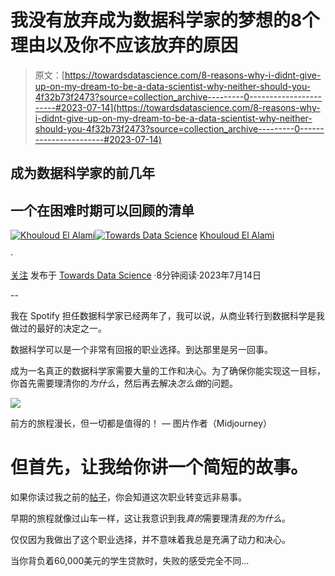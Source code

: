 # 我没有放弃成为数据科学家的梦想的8个理由以及你不应该放弃的原因

> 原文：[https://towardsdatascience.com/8-reasons-why-i-didnt-give-up-on-my-dream-to-be-a-data-scientist-why-neither-should-you-4f32b73f2473?source=collection_archive---------0-----------------------#2023-07-14](https://towardsdatascience.com/8-reasons-why-i-didnt-give-up-on-my-dream-to-be-a-data-scientist-why-neither-should-you-4f32b73f2473?source=collection_archive---------0-----------------------#2023-07-14)

## 成为数据科学家的前几年

## 一个在困难时期可以回顾的清单

[](https://medium.com/@elalamik?source=post_page-----4f32b73f2473--------------------------------)[![Khouloud El Alami](../Images/58840bfe28a60892b51d40ad6ba7f5e8.png)](https://medium.com/@elalamik?source=post_page-----4f32b73f2473--------------------------------)[](https://towardsdatascience.com/?source=post_page-----4f32b73f2473--------------------------------)[![Towards Data Science](../Images/a6ff2676ffcc0c7aad8aaf1d79379785.png)](https://towardsdatascience.com/?source=post_page-----4f32b73f2473--------------------------------) [Khouloud El Alami](https://medium.com/@elalamik?source=post_page-----4f32b73f2473--------------------------------)

·

[关注](https://medium.com/m/signin?actionUrl=https%3A%2F%2Fmedium.com%2F_%2Fsubscribe%2Fuser%2F9c6a36490614&operation=register&redirect=https%3A%2F%2Ftowardsdatascience.com%2F8-reasons-why-i-didnt-give-up-on-my-dream-to-be-a-data-scientist-why-neither-should-you-4f32b73f2473&user=Khouloud+El+Alami&userId=9c6a36490614&source=post_page-9c6a36490614----4f32b73f2473---------------------post_header-----------) 发布于 [Towards Data Science](https://towardsdatascience.com/?source=post_page-----4f32b73f2473--------------------------------) ·8分钟阅读·2023年7月14日 [](https://medium.com/m/signin?actionUrl=https%3A%2F%2Fmedium.com%2F_%2Fvote%2Ftowards-data-science%2F4f32b73f2473&operation=register&redirect=https%3A%2F%2Ftowardsdatascience.com%2F8-reasons-why-i-didnt-give-up-on-my-dream-to-be-a-data-scientist-why-neither-should-you-4f32b73f2473&user=Khouloud+El+Alami&userId=9c6a36490614&source=-----4f32b73f2473---------------------clap_footer-----------)

--

[](https://medium.com/m/signin?actionUrl=https%3A%2F%2Fmedium.com%2F_%2Fbookmark%2Fp%2F4f32b73f2473&operation=register&redirect=https%3A%2F%2Ftowardsdatascience.com%2F8-reasons-why-i-didnt-give-up-on-my-dream-to-be-a-data-scientist-why-neither-should-you-4f32b73f2473&source=-----4f32b73f2473---------------------bookmark_footer-----------)

我在 Spotify 担任数据科学家已经两年了，我可以说，从商业转行到数据科学是我做过的最好的决定之一。

数据科学可以是一个非常有回报的职业选择。到达那里是另一回事。

成为一名真正的数据科学家需要大量的工作和决心。为了确保你能实现这一目标，你首先需要理清你的*为什么*，然后再去解决*怎么做*的问题。

![](../Images/ecedcc1ab01fa5946c6a4500e03ea14b.png)

前方的旅程漫长，但一切都是值得的！ — 图片作者（Midjourney）

# 但首先，让我给你讲一个简短的故事。

如果你读过我之前的[帖子](https://medium.com/towards-data-science/from-business-student-to-data-scientist-in-tech-eb7bbaab1784)，你会知道这次职业转变远非易事。

早期的旅程就像过山车一样，这让我意识到我*真的*需要理清*我的为什么*。

仅仅因为我做出了这个职业选择，并不意味着我总是充满了动力和决心。

当你背负着60,000美元的学生贷款时，失败的感受完全不同…
